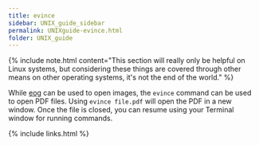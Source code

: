 ```yaml
---
title: evince
sidebar: UNIX_guide_sidebar
permalink: UNIXguide-evince.html
folder: UNIX_guide
---
```


{% include note.html content="This section will really only be helpful on
Linux systems, but considering these things are covered through other means on
other operating systems, it's not the end of the world." %}

While [eog](UNIXguide-eog.html) can be used to open images, the `evince`
command can be used to open PDF files.
Using `evince file.pdf` will open the PDF in a new window.
Once the file is closed, you can resume using your Terminal window for running
commands.

{% include links.html %}
